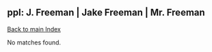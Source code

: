 
## ppl: J. Freeman | Jake Freeman | Mr. Freeman

[Back to main Index](README.md)

No matches found.
